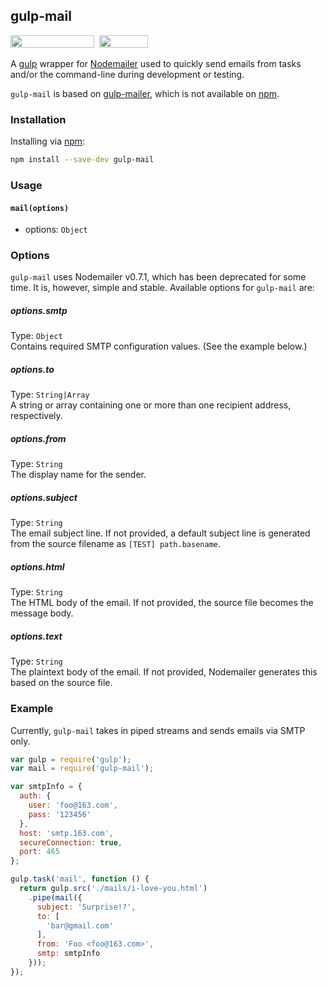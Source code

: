 ## gulp-mail

<a href="https://www.npmjs.com/package/gulp-mail"><img width="134" height="20" src="https://img.shields.io/npm/dm/gulp-mail.svg"></a>&nbsp;&nbsp;<a href="https://github.com/fritx/gulp-mail"><img width="78" height="20" src="http://img.shields.io/badge/license-MIT-blue.svg"></a>

A [gulp](https://github.com/gulpjs/gulp) wrapper for [Nodemailer](https://nodemailer.com) used to quickly send emails from tasks and/or the command-line during development or testing.

`gulp-mail` is based on [gulp-mailer](https://github.com/meerkats/gulp-mailer), which is not available on [npm](https://www.npmjs.com/).

### Installation

Installing via [npm](https://www.npmjs.org/package/gulp-mail):

```sh
npm install --save-dev gulp-mail
```

### Usage

#### `mail(options)`
- options: `Object`

### Options

`gulp-mail` uses Nodemailer v0.7.1, which has been deprecated for some time. It is, however, simple and stable. Available options for `gulp-mail` are:

##### options.smtp
Type: `Object`  
Contains required SMTP configuration values. (See the example below.)

##### options.to
Type: `String|Array`  
A string or array containing one or more than one recipient address, respectively.

##### options.from
Type: `String`  
The display name for the sender.

##### options.subject
Type: `String`  
The email subject line. If not provided, a default subject line is generated from the source filename as `[TEST] path.basename`.

##### options.html
Type: `String`  
The HTML body of the email. If not provided, the source file becomes the message body.

##### options.text
Type: `String`  
The plaintext body of the email. If not provided, Nodemailer generates this based on the source file.

### Example

Currently, `gulp-mail` takes in piped streams and sends emails via SMTP only.

```js
var gulp = require('gulp');
var mail = require('gulp-mail');

var smtpInfo = {
  auth: {
    user: 'foo@163.com',
    pass: '123456'
  },
  host: 'smtp.163.com',
  secureConnection: true,
  port: 465
};

gulp.task('mail', function () {
  return gulp.src('./mails/i-love-you.html')
    .pipe(mail({
      subject: 'Surprise!?',
      to: [
        'bar@gmail.com'
      ],
      from: 'Foo <foo@163.com>',
      smtp: smtpInfo
    }));
});
```
